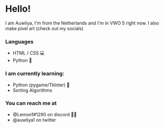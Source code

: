 # Hello!
I am Auwliya, I'm from the Netherlands and I'm in VWO 5 right now. I also make pixel art (check out my socials)

### Languages
* HTML / CSS 💻
* Python 🐍

### I am currently learning:
* Python (pygame/TkInter) 🐍
* Sorting Algorithms

### You can reach me at
* @Lemon1#1290 on discord 🍋🍊
* @auwliya1 on twitter
